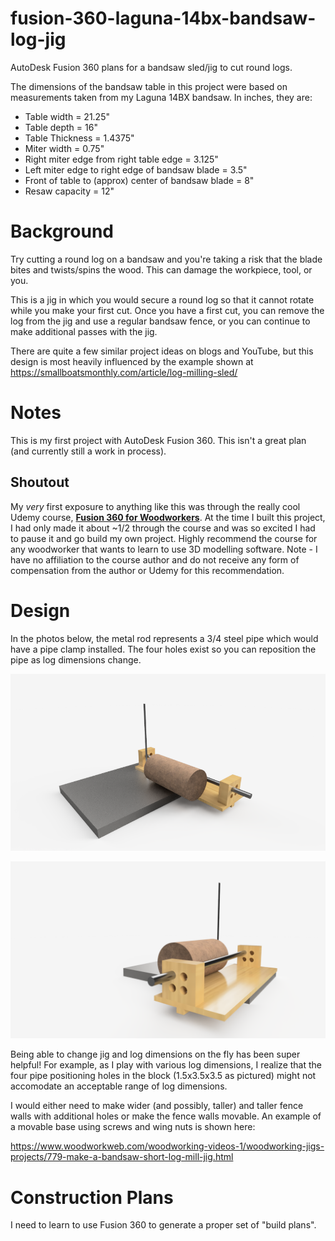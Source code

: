 # fusion-360-laguna-14bx-bandsaw-log-jig

AutoDesk Fusion 360 plans for a bandsaw sled/jig to cut round logs.

The dimensions of the bandsaw table in this project were based on measurements taken from my Laguna 14BX bandsaw. In inches, they are: 

* Table width = 21.25"
* Table depth = 16"
* Table Thickness = 1.4375"
* Miter width = 0.75"
* Right miter edge from right table edge = 3.125"
* Left miter edge to right edge of bandsaw blade = 3.5"
* Front of table to (approx) center of bandsaw blade = 8"
* Resaw capacity = 12"

# Background

Try cutting a round log on a bandsaw and you're taking a risk that the blade bites and twists/spins the wood. This can damage the workpiece, tool, or you.

This is a jig in which you would secure a round log so that it cannot rotate while you make your first cut. Once you have a first cut, you can remove the log from the jig and use a regular bandsaw fence, or you can continue to make additional passes with the jig. 

There are quite a few similar project ideas on blogs and YouTube, but this design is most heavily influenced by the example shown at https://smallboatsmonthly.com/article/log-milling-sled/

# Notes

This is my first project with AutoDesk Fusion 360. This isn't a great plan (and currently still a work in process).

## Shoutout

My *very* first exposure to anything like this was through the really cool Udemy course, [**Fusion 360 for Woodworkers**](https://www.udemy.com/share/101YGAAEITdlpRTHQF/). At the time I built this project, I had only made it about ~1/2 through the course and was so excited I had to pause it and go build my own project. Highly recommend the course for any woodworker that wants to learn to use 3D modelling software. Note - I have no affiliation to the course author and do not receive any form of compensation from the author or Udemy for this recommendation.

# Design

In the photos below, the metal rod represents a 3/4 steel pipe which would have a pipe clamp installed. The four holes exist so you can reposition the pipe as log dimensions change. 

![alt text](jig.png)


![alt text](jig2.png)

Being able to change jig and log dimensions on the fly has been super helpful! For example, as I play with various log dimensions, I realize that the four pipe positioning holes in the block (1.5x3.5x3.5 as pictured) might not accomodate an acceptable range of log dimensions. 

I would either need to make wider (and possibly, taller) and taller fence walls with additional holes or make the fence walls movable. An example of a movable base using screws and wing nuts is shown here: 

https://www.woodworkweb.com/woodworking-videos-1/woodworking-jigs-projects/779-make-a-bandsaw-short-log-mill-jig.html

# Construction Plans

I need to learn to use Fusion 360 to generate a proper set of "build plans".
